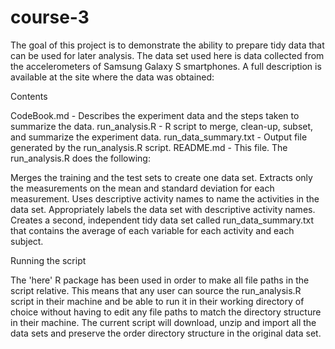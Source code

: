 # course-3



The goal of this project is to demonstrate the ability to prepare tidy data that can be used for later analysis. The data set used here is data collected from the accelerometers of Samsung Galaxy S smartphones. A full description is available at the site where the data was obtained:


Contents


CodeBook.md - Describes the experiment data and the steps taken to summarize the data.
run_analysis.R - R script to merge, clean-up, subset, and summarize the experiment data.
run_data_summary.txt - Output file generated by the run_analysis.R script.
README.md - This file.
The run_analysis.R does the following:

Merges the training and the test sets to create one data set.
Extracts only the measurements on the mean and standard deviation for each measurement.
Uses descriptive activity names to name the activities in the data set.
Appropriately labels the data set with descriptive activity names.
Creates a second, independent tidy data set called run_data_summary.txt that contains the average of each variable for each activity and each subject.

Running the script

The 'here' R package has been used in order to make all file paths in the script relative. This means that any user can source the run_analysis.R script in their machine and be able to run it in their working directory of choice without having to edit any file paths to match the directory structure in their machine. The current script will download, unzip and import all the data sets and preserve the order directory structure in the original data set.
